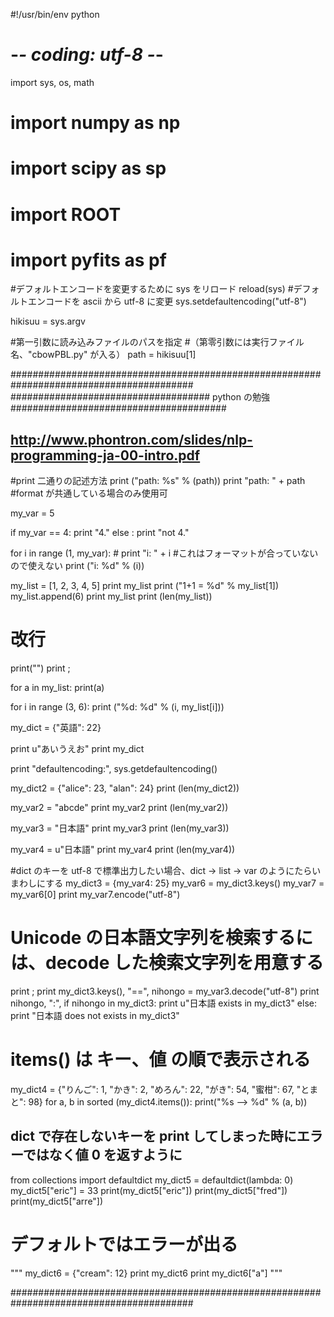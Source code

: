 #!/usr/bin/env python
# -*- coding: utf-8 -*-

import sys, os, math
# import numpy as np
# import scipy as sp
# import ROOT
# import pyfits as pf

#デフォルトエンコードを変更するために sys をリロード
reload(sys)
#デフォルトエンコードを ascii から utf-8 に変更
sys.setdefaultencoding("utf-8")

hikisuu = sys.argv

#第一引数に読み込みファイルのパスを指定
#（第零引数には実行ファイル名、"cbowPBL.py" が入る）
path = hikisuu[1]

#########################################################################################
#################################### python の勉強 #######################################
## http://www.phontron.com/slides/nlp-programming-ja-00-intro.pdf

#print 二通りの記述方法
print ("path: %s" % (path))
print "path: " + path #format が共通している場合のみ使用可

my_var = 5

if my_var == 4:
    print "4."
else :
    print "not 4."

for i in range (1, my_var):
    # print "i: " + i #これはフォーマットが合っていないので使えない
    print ("i: %d" % (i))

my_list = [1, 2, 3, 4, 5]
print my_list
print ("1+1 = %d" % my_list[1])
my_list.append(6)
print my_list
print (len(my_list))

# 改行
print("")
print ;

for a in my_list:
    print(a)

for i in range (3, 6):
    print ("%d: %d" % (i, my_list[i]))

my_dict = {"英語": 22}

print u"あいうえお"
print my_dict

print "defaultencoding:", sys.getdefaultencoding()

my_dict2 = {"alice": 23, "alan": 24}
print (len(my_dict2))

my_var2 = "abcde"
print my_var2
print (len(my_var2))

my_var3 = "日本語"
print my_var3
print (len(my_var3))

my_var4 = u"日本語"
print my_var4
print (len(my_var4))

#dict のキーを utf-8 で標準出力したい場合、dict -> list -> var のようにたらいまわしにする
my_dict3 = {my_var4: 25}
my_var6 = my_dict3.keys()
my_var7 = my_var6[0]
print my_var7.encode("utf-8")


# Unicode の日本語文字列を検索するには、decode した検索文字列を用意する
print ;
print my_dict3.keys(), "==",
nihongo = my_var3.decode("utf-8")
print nihongo, ":", 
if nihongo in my_dict3:
    print u"日本語 exists in my_dict3"
else:
    print "日本語 does not exists in my_dict3"


# items() は キー、値 の順で表示される
my_dict4 = {"りんご": 1, "かき": 2, "めろん": 22, "がき": 54, "蜜柑": 67, "とまと": 98}
for a, b in sorted (my_dict4.items()):
    print("%s --> %d" % (a, b))

## dict で存在しないキーを print してしまった時にエラーではなく値 0 を返すように
from collections import defaultdict
my_dict5 = defaultdict(lambda: 0)
my_dict5["eric"] = 33
print(my_dict5["eric"])
print(my_dict5["fred"])
print(my_dict5["arre"])
# デフォルトではエラーが出る
"""
my_dict6 = {"cream": 12}
print my_dict6
print my_dict6["a"]
"""

#########################################################################################


